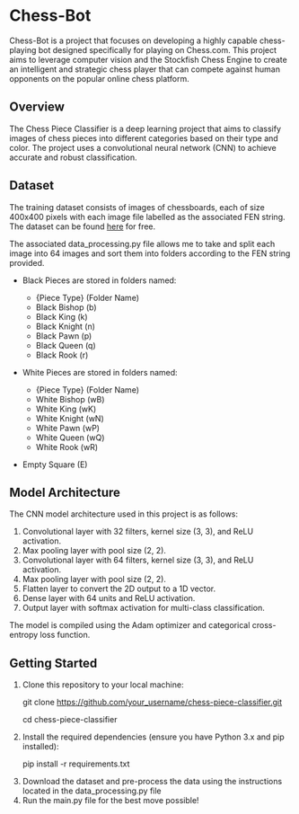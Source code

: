 # Chess-Bot
 Chess-Bot is a project that focuses on developing a highly capable chess-playing bot designed specifically for playing on Chess.com. This project aims to leverage computer vision and the Stockfish Chess Engine to create an intelligent and strategic chess player that can compete against human opponents on the popular online chess platform.

## Overview

The Chess Piece Classifier is a deep learning project that aims to classify images of chess pieces into different categories based on their type and color. The project uses a convolutional neural network (CNN) to achieve accurate and robust classification.

## Dataset

The training dataset consists of images of chessboards, each of size 400x400 pixels with each image file labelled as the associated FEN string. The dataset can be found [here](https://www.kaggle.com/datasets/koryakinp/chess-positions) for free.

The associated data_processing.py file allows me to take and split each image into 64 images and sort them into folders according to the FEN string provided.

- Black Pieces are stored in folders named:
  - {Piece Type} (Folder Name) 
  - Black Bishop (b)
  - Black King (k)
  - Black Knight (n)
  - Black Pawn (p)
  - Black Queen (q)
  - Black Rook (r)

- White Pieces are stored in folders named:
  - {Piece Type} (Folder Name)
  - White Bishop (wB)
  - White King (wK)
  - White Knight (wN)
  - White Pawn (wP)
  - White Queen (wQ)
  - White Rook (wR)

- Empty Square (E)

## Model Architecture

The CNN model architecture used in this project is as follows:

1. Convolutional layer with 32 filters, kernel size (3, 3), and ReLU activation.
2. Max pooling layer with pool size (2, 2).
3. Convolutional layer with 64 filters, kernel size (3, 3), and ReLU activation.
4. Max pooling layer with pool size (2, 2).
5. Flatten layer to convert the 2D output to a 1D vector.
6. Dense layer with 64 units and ReLU activation.
7. Output layer with softmax activation for multi-class classification.

The model is compiled using the Adam optimizer and categorical cross-entropy loss function.

## Getting Started

1. Clone this repository to your local machine:
   
&nbsp;&nbsp;&nbsp;&nbsp;&nbsp;&nbsp;git clone https://github.com/your_username/chess-piece-classifier.git

&nbsp;&nbsp;&nbsp;&nbsp;&nbsp;&nbsp;cd chess-piece-classifier

2. Install the required dependencies (ensure you have Python 3.x and pip installed):

&nbsp;&nbsp;&nbsp;&nbsp;&nbsp;&nbsp;pip install -r requirements.txt

3. Download the dataset and pre-process the data using the instructions located in the data_processing.py file
4. Run the main.py file for the best move possible!


